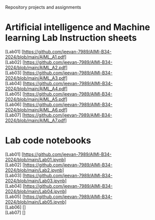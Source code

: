 Repository projects and assignments<br>
# Artificial intelligence and Machine learning Lab Instruction sheets<br>
[Lab01] [https://github.com/jeevan-7989/AIMl-B34-2024/blob/main/AIML_A1.pdf]<br>
[Lab02] [https://github.com/jeevan-7989/AIMl-B34-2024/blob/main/AIML_A2.pdf]<br>
[Lab03] [https://github.com/jeevan-7989/AIMl-B34-2024/blob/main/AIML_A3.pdf]<br>
[Lab04] [https://github.com/jeevan-7989/AIMl-B34-2024/blob/main/AIML_A4.pdf]<br>
[Lab05] [https://github.com/jeevan-7989/AIMl-B34-2024/blob/main/AIML_A5.pdf]<br>
[Lab06] [https://github.com/jeevan-7989/AIMl-B34-2024/blob/main/AIML_A6.pdf]<br>
[Lab07] [https://github.com/jeevan-7989/AIMl-B34-2024/blob/main/AIML_A7.pdf]<br>

# Lab code notebooks <br>
[Lab01] [https://github.com/jeevan-7989/AIMl-B34-2024/blob/main/Lab01.ipynb]<br>
[Lab02] [https://github.com/jeevan-7989/AIMl-B34-2024/blob/main/Lab2.ipynb]<br>
[Lab03] [https://github.com/jeevan-7989/AIMl-B34-2024/blob/main/Lab03.ipynb]<br>
[Lab04] [https://github.com/jeevan-7989/AIMl-B34-2024/blob/main/Lab04.ipynb]<br>
[Lab05] [https://github.com/jeevan-7989/AIMl-B34-2024/blob/main/Lab05.ipynb]<br>
[Lab06] []<br>
[Lab07] []<br>



